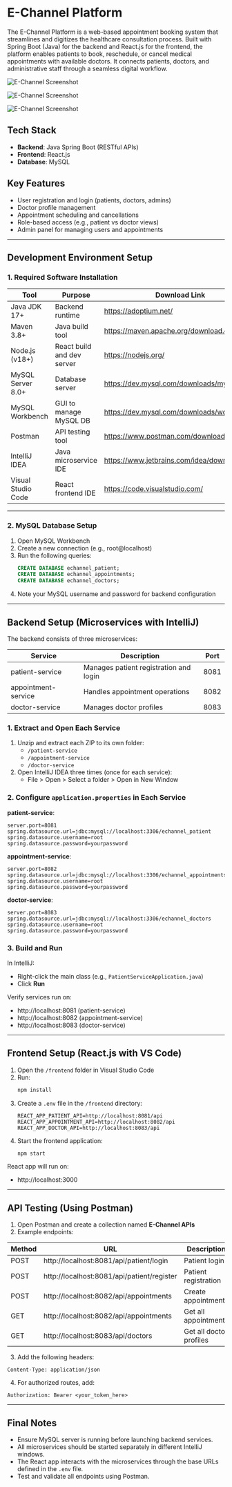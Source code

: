 # E-Channel Platform

The E-Channel Platform is a web-based appointment booking system that streamlines and digitizes the healthcare consultation process. Built with Spring Boot (Java) for the backend and React.js for the frontend, the platform enables patients to book, reschedule, or cancel medical appointments with available doctors. It connects patients, doctors, and administrative staff through a seamless digital workflow.


![E-Channel Screenshot](https://raw.githubusercontent.com/AmjadAzward/E-Channel-Platform/main/Images/IMG-20250619-WA0030.jpg)

![E-Channel Screenshot](https://raw.githubusercontent.com/AmjadAzward/E-Channel-Platform/main/Images/IMG-20250619-WA0031.jpg)

![E-Channel Screenshot](https://raw.githubusercontent.com/AmjadAzward/E-Channel-Platform/main/Images/IMG-20250619-WA0032.jpg)


## Tech Stack

- **Backend**: Java Spring Boot (RESTful APIs)  
- **Frontend**: React.js  
- **Database**: MySQL

## Key Features

- User registration and login (patients, doctors, admins)  
- Doctor profile management  
- Appointment scheduling and cancellations  
- Role-based access (e.g., patient vs doctor views)  
- Admin panel for managing users and appointments

---

## Development Environment Setup

### 1. Required Software Installation

| Tool               | Purpose                          | Download Link                                      |
|--------------------|----------------------------------|---------------------------------------------------|
| Java JDK 17+       | Backend runtime                  | https://adoptium.net/                             |
| Maven 3.8+         | Java build tool                  | https://maven.apache.org/download.cgi             |
| Node.js (v18+)     | React build and dev server       | https://nodejs.org/                               |
| MySQL Server 8.0+  | Database server                  | https://dev.mysql.com/downloads/mysql/            |
| MySQL Workbench    | GUI to manage MySQL DB           | https://dev.mysql.com/downloads/workbench/        |
| Postman            | API testing tool                 | https://www.postman.com/downloads/                |
| IntelliJ IDEA      | Java microservice IDE            | https://www.jetbrains.com/idea/download/          |
| Visual Studio Code | React frontend IDE               | https://code.visualstudio.com/                    |

---

### 2. MySQL Database Setup

1. Open MySQL Workbench  
2. Create a new connection (e.g., root@localhost)  
3. Run the following queries:
   ```sql
   CREATE DATABASE echannel_patient;
   CREATE DATABASE echannel_appointments;
   CREATE DATABASE echannel_doctors;
   ```
4. Note your MySQL username and password for backend configuration

---

## Backend Setup (Microservices with IntelliJ)

The backend consists of three microservices:

| Service             | Description                           | Port   |
|---------------------|---------------------------------------|--------|
| patient-service     | Manages patient registration and login| 8081   |
| appointment-service | Handles appointment operations        | 8082   |
| doctor-service      | Manages doctor profiles               | 8083   |

### 1. Extract and Open Each Service

1. Unzip and extract each ZIP to its own folder:
   - `/patient-service`
   - `/appointment-service`
   - `/doctor-service`
2. Open IntelliJ IDEA three times (once for each service):
   - File > Open > Select a folder > Open in New Window

### 2. Configure `application.properties` in Each Service

**patient-service**:
```
server.port=8081
spring.datasource.url=jdbc:mysql://localhost:3306/echannel_patient
spring.datasource.username=root
spring.datasource.password=yourpassword
```

**appointment-service**:
```
server.port=8082
spring.datasource.url=jdbc:mysql://localhost:3306/echannel_appointments
spring.datasource.username=root
spring.datasource.password=yourpassword
```

**doctor-service**:
```
server.port=8083
spring.datasource.url=jdbc:mysql://localhost:3306/echannel_doctors
spring.datasource.username=root
spring.datasource.password=yourpassword
```

### 3. Build and Run

In IntelliJ:
- Right-click the main class (e.g., `PatientServiceApplication.java`)
- Click **Run**

Verify services run on:
- http://localhost:8081 (patient-service)
- http://localhost:8082 (appointment-service)
- http://localhost:8083 (doctor-service)

---

## Frontend Setup (React.js with VS Code)

1. Open the `/frontend` folder in Visual Studio Code  
2. Run:
   ```bash
   npm install
   ```
3. Create a `.env` file in the `/frontend` directory:
   ```env
   REACT_APP_PATIENT_API=http://localhost:8081/api
   REACT_APP_APPOINTMENT_API=http://localhost:8082/api
   REACT_APP_DOCTOR_API=http://localhost:8083/api
   ```
4. Start the frontend application:
   ```bash
   npm start
   ```

React app will run on:
- http://localhost:3000

---

## API Testing (Using Postman)

1. Open Postman and create a collection named **E-Channel APIs**  
2. Example endpoints:

| Method | URL                                              | Description                   |
|--------|--------------------------------------------------|-------------------------------|
| POST   | http://localhost:8081/api/patient/login          | Patient login                 |
| POST   | http://localhost:8081/api/patient/register       | Patient registration          |
| POST   | http://localhost:8082/api/appointments           | Create appointment            |
| GET    | http://localhost:8082/api/appointments           | Get all appointments          |
| GET    | http://localhost:8083/api/doctors                | Get all doctor profiles       |

3. Add the following headers:
```
Content-Type: application/json
```

4. For authorized routes, add:
```
Authorization: Bearer <your_token_here>
```

---

## Final Notes

- Ensure MySQL server is running before launching backend services.
- All microservices should be started separately in different IntelliJ windows.
- The React app interacts with the microservices through the base URLs defined in the `.env` file.
- Test and validate all endpoints using Postman.
